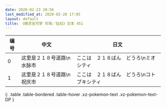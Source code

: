 ```yaml
---
date: 2020-02-23 20:56
last_modified_at: 2020-02-28 17:05
layout: default
title: 《精灵宝可梦 珍珠／钻石》文本 451
---
```

| 编号 | 中文 | 日文 |
| ---- | ---- | ---- |
| 0 | 这里是２１８号道路\n水脉市 | ここは　２１８ばん　どうろ\nミオシティ |
| 1 | 这里是２１８号道路\n祝庆市 | ここは　２１８ばん　どうろ\nコトブキシティ |
{: .table .table-bordered .table-hover .xz-pokemon-text .xz-pokemon-text-DP }